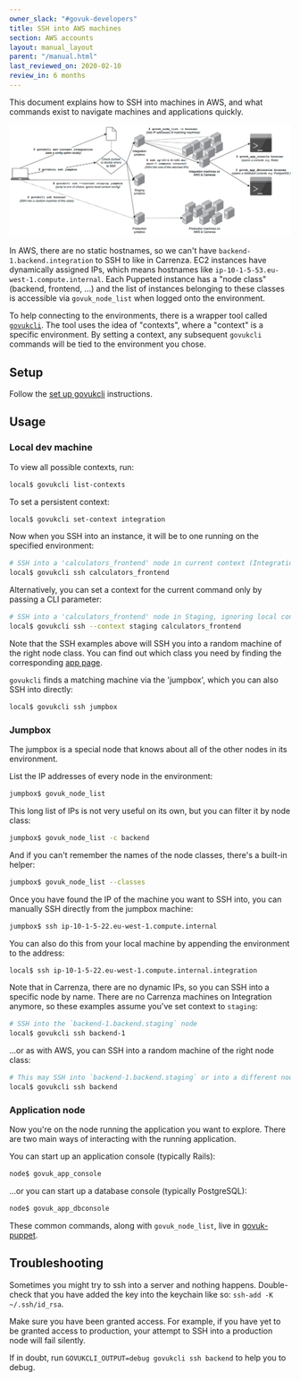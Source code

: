 ```yaml
---
owner_slack: "#govuk-developers"
title: SSH into AWS machines
section: AWS accounts
layout: manual_layout
parent: "/manual.html"
last_reviewed_on: 2020-02-10
review_in: 6 months
---
```


This document explains how to SSH into machines in AWS, and what commands exist
to navigate machines and applications quickly.

![Visualisation of commands from dev to production machine](images/govuk-cli-ssh-overview.png)

In AWS, there are no static hostnames, so we can't have `backend-1.backend.integration`
to SSH to like in Carrenza. EC2 instances have dynamically assigned IPs, which means
hostnames like `ip-10-1-5-53.eu-west-1.compute.internal`. Each Puppeted instance has a
"node class" (backend, frontend, ...) and the list of instances belonging to these
classes is accessible via `govuk_node_list` when logged onto the environment.

To help connecting to the environments, there is a wrapper tool called
[`govukcli`](https://github.com/alphagov/govuk-aws/blob/master/tools/govukcli). The tool
uses the idea of "contexts", where a "context" is a specific environment. By setting a
context, any subsequent `govukcli` commands will be tied to the environment you chose.

## Setup

Follow the [set up govukcli](/manual/get-ssh-access.html#3-set-up-govukcli) instructions.

## Usage

### Local dev machine

To view all possible contexts, run:

```sh
local$ govukcli list-contexts
```

To set a persistent context:

```sh
local$ govukcli set-context integration
```

Now when you SSH into an instance, it will be to one running on the specified environment:

```sh
# SSH into a 'calculators_frontend' node in current context (Integration)
local$ govukcli ssh calculators_frontend
```

Alternatively, you can set a context for the current command only by passing a CLI parameter:

```sh
# SSH into a 'calculators_frontend' node in Staging, ignoring local context
local$ govukcli ssh --context staging calculators_frontend
```

Note that the SSH examples above will SSH you into a random machine of the right node class.
You can find out which class you need by finding the corresponding [app page](https://docs.publishing.service.gov.uk/apps.html).

`govukcli` finds a matching machine via the 'jumpbox', which you can also SSH into directly:

```sh
local$ govukcli ssh jumpbox
```

### Jumpbox

The jumpbox is a special node that knows about all of the other nodes in its environment.

List the IP addresses of every node in the environment:

```sh
jumpbox$ govuk_node_list
```

This long list of IPs is not very useful on its own, but you can filter it by node class:

```sh
jumpbox$ govuk_node_list -c backend
```

And if you can't remember the names of the node classes, there's a built-in helper:

```sh
jumpbox$ govuk_node_list --classes
```

Once you have found the IP of the machine you want to SSH into, you can manually SSH
directly from the jumpbox machine:

```sh
jumpbox$ ssh ip-10-1-5-22.eu-west-1.compute.internal
```

You can also do this from your local machine by appending the environment to the address:

```sh
local$ ssh ip-10-1-5-22.eu-west-1.compute.internal.integration
```

Note that in Carrenza, there are no dynamic IPs, so you can SSH into a specific node by name.
There are no Carrenza machines on Integration anymore, so these examples assume you've set
context to `staging`:

```sh
# SSH into the `backend-1.backend.staging` node
local$ govukcli ssh backend-1
```

...or as with AWS, you can SSH into a random machine of the right node class:

```sh
# This may SSH into `backend-1.backend.staging` or into a different node
local$ govukcli ssh backend
```

### Application node

Now you're on the node running the application you want to explore. There are two main
ways of interacting with the running application.

You can start up an application console (typically Rails):

```sh
node$ govuk_app_console
```

...or you can start up a database console (typically PostgreSQL):

```sh
node$ govuk_app_dbconsole
```

These common commands, along with `govuk_node_list`, live in
[govuk-puppet](https://github.com/alphagov/govuk-puppet).

## Troubleshooting

Sometimes you might try to ssh into a server and nothing happens. Double-check that you
have added the key into the keychain like so: `ssh-add -K ~/.ssh/id_rsa`.

Make sure you have been granted access. For example, if you have yet to be granted access
to production, your attempt to SSH into a production node will fail silently.

If in doubt, run `GOVUKCLI_OUTPUT=debug govukcli ssh backend` to help you to debug.

